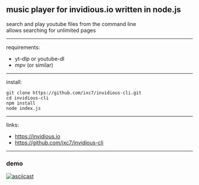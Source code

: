 
## music player for invidious.io written in node.js

search and play youtube files from the command line  
allows searching for unlimited pages

---

requirements:
+ yt-dlp or youtube-dl
+ mpv (or similar)

---

install:
```
git clone https://github.com/ixc7/invidious-cli.git
cd invidious-cli
npm install
node index.js
```

---

links:
+ https://invidious.io
+ https://github.com/ixc7/invidious-cli

---

### demo

[![asciicast](https://asciinema.org/a/WDEIPPfkfvP7lXkuJjA7PM7t5.svg)](https://asciinema.org/a/WDEIPPfkfvP7lXkuJjA7PM7t5)

